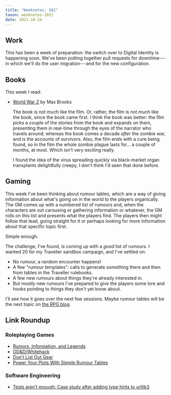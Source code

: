 ```yaml
---
title: "Weeknotes: 162"
taxon: weeknotes-2021
date: 2021-10-24
---
```


## Work

This has been a week of preparation: the switch over to Digital
Identity is happening soon.  We've been putting together pull requests
for downtime---in which we'll do the user migration---and for the new
configuration.


## Books

This week I read:

- [World War Z][] by Max Brooks

  The book is not much like the film.  Or, rather, the film is not
  much like the book, since the book came first.  I think the book was
  better: the film picks a couple of the stories from the book and
  expands on them, presenting them in real-time through the eyes of
  the narrator who travels around; whereas the book comes a decade
  *after* the zombie war, and is the accounts of survivors.  Also, the
  film ends with a cure being found, so in the film the whole zombie
  plague lasts for... a couple of months, at most.  Which isn't very
  exciting really.

  I found the idea of <span class="spoiler">the virus spreading
  quickly via black-market organ transplants</span> delightfully
  creepy, I don't think I'd seen that done before.

[World War Z]: https://en.wikipedia.org/wiki/World_War_Z


## Gaming

This week I've been thinking about rumour tables, which are a way of
giving information about what's going on in the world to the players
organically.  The GM comes up with a numbered list of rumours and,
when the characters are out carousing or gathering information or
whatever, the GM rolls on this list and presents what the players
find.  The players then might follow that lead, going straight for it
or perhaps looking for more information about that specific topic
first.

Simple enough.

The challenge, I've found, is coming up with a *good* list of rumours.
I wanted 20 for my Traveller sandbox campaign, and I've settled on:

- No rumour, a random encounter happens!
- A few "rumour templates": calls to generate something there and then
  from tables in the Traveller rulebooks.
- A few new rumours about things they're already interested in.
- But mostly new rumours I've prepared to give the players some lore
  and hooks pointing to things they don't yet know about.

I'll see how it goes over the next few sessions.  Maybe rumour tables
will be the next topic on [the RPG blog][].

[the RPG blog]: https://www.lookwhattheshoggothdraggedin.com/


## Link Roundup

### Roleplaying Games

- [Rumors, Information, and Legends](https://deltasdnd.blogspot.com/2021/04/rumors-information-and-legends.html)
- [OD&D/Whitehack](https://the-last-redoubt.blogspot.com/2021/05/od.html)
- [Don’t List Out Gear](https://www.prismaticwasteland.com/blog/dont-list-out-gear)
- [Power Your Plots With Simple Rumour Tables](https://www.roleplayingtips.com/adventure-building-campaigns/power-your-plots-with-simple-rumour-tables/)

### Software Engineering

- [Tests aren’t enough: Case study after adding type hints to urllib3](https://sethmlarson.dev/blog/2021-10-18/tests-arent-enough-case-study-after-adding-types-to-urllib3)
